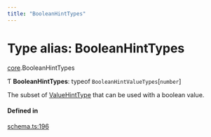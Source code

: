 ```yaml
---
title: "BooleanHintTypes"
---
```

# Type alias: BooleanHintTypes

[core](../modules/core.md).BooleanHintTypes

Ƭ **BooleanHintTypes**: typeof `BooleanHintValueTypes`[`number`]

The subset of [ValueHintType](../enums/core.ValueHintType.md) that can be used with a boolean value.

#### Defined in

[schema.ts:196](https://github.com/coda/packs-sdk/blob/main/schema.ts#L196)
